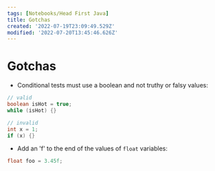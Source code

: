 ```yaml
---
tags: [Notebooks/Head First Java]
title: Gotchas
created: '2022-07-19T23:09:49.529Z'
modified: '2022-07-20T13:45:46.626Z'
---
```


# Gotchas

- Conditional tests must use a boolean and not truthy or falsy values:
```java
// valid
boolean isHot = true;
while (isHot) {}

// invalid
int x = 1;
if (x) {}
```

- Add an 'f' to the end of the values of `float` variables:
```java
float foo = 3.45f;
```
